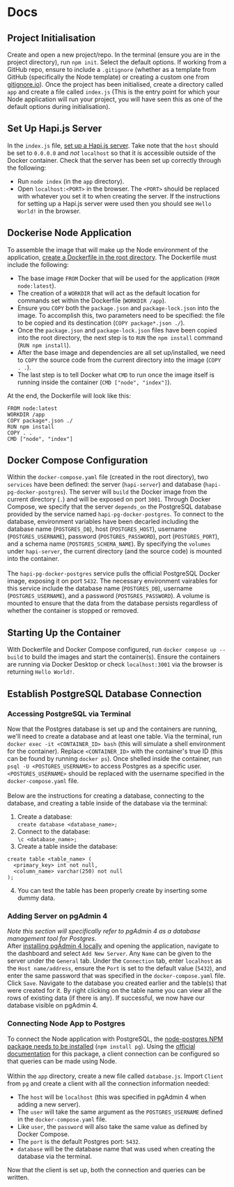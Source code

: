# Docs
## Project Initialisation
Create and open a new project/repo. In the terminal (ensure you are in the project directory), run `npm init`. Select the default options. If working from a GitHub repo, ensure to include a `.gitignore` (whether as a template from GitHub (specifically the Node template) or creating a custom one from [gitignore.io](https://www.toptal.com/developers/gitignore)). Once the project has been initialised, create a directory called `app` and create a file called `index.js` (This is the entry point for which your Node application will run your project, you will have seen this as one of the default options during initialisation).
## Set Up Hapi.js Server
In the `index.js` file, [set up a Hapi.js server](https://hapi.dev/tutorials/gettingstarted/?lang=en_US). Take note that the `host` should be set to `0.0.0.0` and *not* `localhost` so that it is accessible outside of the Docker container. Check that the server has been set up correctly through the following:
- Run `node index` (in the `app` directory).
- Open `localhost:<PORT>` in the browser. The `<PORT>` should be replaced with whatever you set it to when creating the server. If the instructions for setting up a Hapi.js server were used then you should see `Hello World!` in the browser.
## Dockerise Node Application
To assemble the image that will make up the Node environment of the application, [create a Dockerfile in the root directory](https://www.docker.com/blog/getting-started-with-docker-using-node-jspart-i/). The Dockerfile must include the following:
- The base image `FROM` Docker that will be used for the application (`FROM node:latest`).
- The creation of a `WORKDIR` that will act as the default location for commands set within the Dockerfile (`WORKDIR /app`).
- Ensure you `COPY` both the `package.json` and `package-lock.json` into the image. To accomplish this, two parameters need to be specified: the file to be copied and its destincation (`COPY package*.json ./`).
- Once the `package.json` and `package-lock.json` files have been copied into the root directory, the next step is to `RUN` the `npm install` command (`RUN npm install`).
- After the base image and dependencies are all set up/installed, we need to `COPY` the source code from the current directory into the image (`COPY . .`).
- The last step is to tell Docker what `CMD` to run once the image itself is running inside the container (`CMD ["node", "index"]`).

At the end, the Dockerfile will look like this:
```
FROM node:latest
WORKDIR /app
COPY package*.json ./
RUN npm install
COPY . .
CMD ["node", "index"]
```
## Docker Compose Configuration
Within the `docker-compose.yaml` file (created in the root directory), two `services` have been defined: the server (`hapi-server`) and database (`hapi-pg-docker-postgres`). The server will `build` the Docker image from the current directory (`.`) and will be exposed on port `3001`. Through Docker Compose, we specify that the server `depends_on` the PostgreSQL database provided by the service named `hapi-pg-docker-postgres`. To connect to the database, environment variables have been decarled including the database name (`POSTGRES_DB`), host (`POSTGRES_HOST`), username (`POSTGRES_USERNAME`), password (`POSTGRES_PASSWORD`), port (`POSTGRES_PORT`), and a schema name (`POSTGRES_SCHEMA_NAME`). By specifying the `volumes` under `hapi-server`, the current directory (and the source code) is mounted into the container.
<br><br>
The `hapi-pg-docker-postgres` service pulls the official PostgreSQL Docker image, exposing it on port `5432`. The necessary environment vairables for this service include the database name (`POSTGRES_DB`), username (`POSTGRES_USERNAME`), and a password (`POSTGRES_PASSWORD`). A volume is mounted to ensure that the data from the database persists regardless of whether the container is stopped or removed.

## Starting Up the Container
With Dockerfile and Docker Compose configured, run `docker compose up --build` to build the images and start the container(s). Ensure the containers are running via Docker Desktop or check `localhost:3001` via the browser is returning `Hello World!`.
## Establish PostgreSQL Database Connection
### Accessing PostgreSQL via Terminal
Now that the Postgres database is set up and the containers are running, we'll need to create a database and at least one table. Via the terminal, run `docker exec -it <CONTAINER_ID> bash` (this will simulate a shell environment for the container). Replace `<CONTAINER_ID>` with the container's true ID (this can be found by running `docker ps`). Once shelled inside the container, run `psql -U <POSTGRES_USERNAME>` to access Postgres as a specific user. `<POSTGRES_USERNAME>` should be replaced with the username specified in the `docker-compose.yaml` file.
<br><br>
Below are the instructions for creating a database, connecting to the database, and creating a table inside of the database via the terminal:
1. Create a database:<br>
`create database <database_name>;`
2. Connect to the database:<br>
`\c <database_name>;`
3. Create a table inside the database:
``` 
create table <table_name> (
  <primary_key> int not null,
  <column_name> varchar(250) not null
);
```
4. You can test the table has been properly create by inserting some dummy data.

### Adding Server on pgAdmin 4
*Note this section will specifically refer to pgAdmin 4 as a database management tool for Postgres.*<br>
After [installing pgAdmin 4 locally](https://www.pgadmin.org/download/) and opening the application, navigate to the dashboard and select `Add New Server`. Any `Name` can be given to the server under the `General` tab. Under the `Connection` tab, enter `localhost` as the `Host name/address`, ensure the `Port` is set to the default value (`5432`), and enter the same password that was specified in the `docker-compose.yaml` file. Click `Save`. Navigate to the database you created earlier and the table(s) that were created for it. By right clicking on the table name you can view all the rows of existing data (if there is any). If successful, we now have our database visible on pgAdmin 4.
### Connecting Node App to Postgres
To connect the Node application with PostgreSQL, the [node-postgres NPM package needs to be installed](https://www.npmjs.com/package/pg) (`npm install pg`). Using the [official documentation](https://node-postgres.com/apis/client) for this package, a client connection can be configured so that queries can be made using Node.
<br><br>
Within the `app` directory, create a new file called `database.js`. Import `Client` from `pg` and create a client with all the connection information needed:
- The `host` will be `localhost` (this was specified in pgAdmin 4 when adding a new server).
- The `user` will take the same argument as the `POSTGRES_USERNAME` defined in the `docker-compose.yaml` file.
- Like `user`, the `password` will also take the same value as defined by Docker Compose.
- The `port` is the default Postgres port: `5432`.
- `database` will be the database name that was used when creating the database via the terminal.

Now that the client is set up, both the connection and queries can be written. 